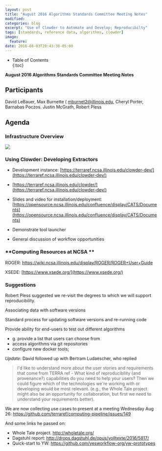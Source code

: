 ```yaml
---
layout: post
title: "August 2016 Algorithms Standards Committee Meeting Notes"
modified: 
categories: blog
excerpt: "Use of Clowder to Automate and Develop; Reproducibilty"
tags: [standards, reference data, algorithms, clowder]
image:
  feature:
date: 2016-08-03T20:43:38-05:00
---
```



* Table of Contents                                                                                 
{:toc}

**August 2016 Algorithms Standards Committee Meeting Notes**

## **Participants**

David LeBauer, Max Burnette ( [mburnet2@illinois.edu](mailto:mburnet2@illinois.edu), Cheryl Porter, Barnabas Poczos. Justin McGrath, Robert Pless

## **Agenda**

### **Infrastructure Overview**

 ![](https://github.com/terraref/terraref.github.io/blob/master/images/Pipeline%20July%202016.png)
 
### **Using Clowder: Developing Extractors**

- Development instance: [https://terraref.ncsa.illinois.edu/clowder-dev/](https://terraref.ncsa.illinois.edu/clowder-dev/)
- [https://terraref.ncsa.illinois.edu/clowder/](https://terraref.ncsa.illinois.edu/clowder-dev/)

- Slides and video for installation/deployment: [https://opensource.ncsa.illinois.edu/confluence/display/CATS/Documents](https://opensource.ncsa.illinois.edu/confluence/display/CATS/Documents)

- Demonstrate tool launcher

- General discussion of workflow opportunities

### **Computing Resources at NCSA       **

ROGER: https://wiki.ncsa.illinois.edu/display/ROGER/ROGER+User+Guide

XSEDE: [https://www.xsede.org/](https://www.xsede.org/)

### **Suggestions**

 Robert Pless suggested we re-visit the degrees to which we will support reproducibility.

Associating data with software versions

Standard process for updating software versions and re-running code

Provide ability for end-users to test out different algorithms

- g. provide a list that users can choose from
- access algorithms via git repositories
- configure new docker tools;


_Update_: David followed up with Bertram Ludaescher, who replied

> I'd like to understand more about the user stories and requirements that come from TERRA ref - What kind of reproducibility (and provenance?) capabilities do you need to help your users?  Then we could figure which of the technologies we're working with or developing would be most relevant.
(e.g., the Whole Tale project might also be an opportunity for collaboration, but first we need to understand your requirements better).

We are now collecting use cases to present at a meeting Wednesday Aug 26: https://github.com/terraref/computing-pipeline/issues/149

And some links he passed on:

* Whole Tale project. http://wholetale.org/
* Dagstuhl report: http://drops.dagstuhl.de/opus/volltexte/2016/5817/
* Quick-start to YW:
https://github.com/yesworkflow-org/yw-prototypes